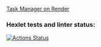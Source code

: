 [Task Manager on Render](https://task-manager-ravg.onrender.com)

### Hexlet tests and linter status:
[![Actions Status](https://github.com/JuliaMezenova/python-project-52/actions/workflows/hexlet-check.yml/badge.svg)](https://github.com/JuliaMezenova/python-project-52/actions)
